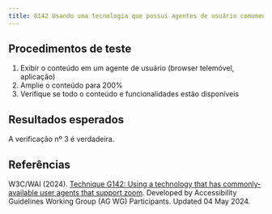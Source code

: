 ```yaml
---
title: G142 Usando uma tecnologia que possui agentes de usuário comumente disponíveis que suportam zoom
---
```


## Procedimentos de teste

1. Exibir o conteúdo em um agente de usuário (browser telemóvel, aplicação)
2. Amplie o conteúdo para 200%
3. Verifique se todo o conteúdo e funcionalidades estão disponíveis

## Resultados esperados
A verificação nº 3 é verdadeira.

## Referências

W3C/WAI (2024). [Technique G142: Using a technology that has commonly-available user agents that support zoom](https://www.w3.org/WAI/WCAG22/Techniques/general/G142). Developed by Accessibility Guidelines Working Group (AG WG) Participants. Updated 04 May 2024.